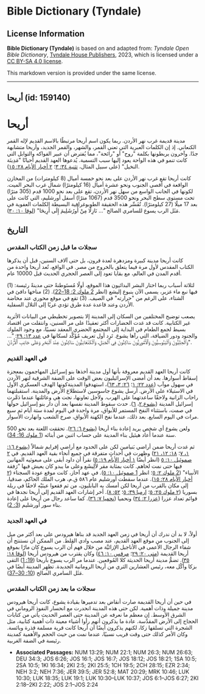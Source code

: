 # Bible Dictionary (Tyndale)

## License Information

**Bible Dictionary (Tyndale)** is based on and adapted from: _Tyndale Open Bible Dictionary_, [Tyndale House Publishers](https://tyndaleopenresources.com/), 2023, which is licensed under a [CC BY-SA 4.0 license](https://creativecommons.org/licenses/by-sa/4.0/legalcode.en).

This markdown version is provided under the same license.



--------------------------------

## أريحا (id: 159140)

أريحا
=====

مدينة قديمة غرب نهر الأردن. ربما يكون اسم أريحا مرتبطًا بالاسم القديم لإله القمر الكنعاني. إذ إن الكلمات العبرية التي تعني القمر، والشهر، والقمر الجديد، وأريحا متشابهة جدًا. وآخرون يربطونها بكلمة "روح" أو "رائحة"، مما يُفترض أن عبير الفواكه والتوابل التي كانت تنمو في هذه الواحة يعود إليها سبب التسمية. يُدعوها العهد القديم أحيانًا "مَدِينَة النخيل" (على سبيل المثال، [تثنية ٣٤: ٣](https://ref.ly/Deut34:3)؛ [٢ أخبار الأيام ٢٨: ١٥](https://ref.ly/2Chr28:15)).

كانت أريحا تقع غرب نهر الأردن على بعد نحو خمسة أميال (8 كيلومترات) من المخازن الواقعة في أقصى الجنوب ونحو عشرة أميال (16 كيلومترًا) شمال غرب البحر الميت. لكونها في الجانب الواسع من سهل نهر الأردن، تقع على بعد نحو 1000 قدم (305 مترًا) تحت مستوى سطح البحر ونحو 3500 قدم (1067 مترًا) أسفل أورشليم، التي كانت على بعد 17 ميلًا (27 كيلومترًا). تُفَسِّر هذه الحقيقة الطوبوغرافية البسيطة الكلمات العفوية في مَثَل الرب يسوع للسامري الصالح "... نَازِلًا مِنْ أُورُشَلِيمَ إِلَى أَرِيحَا" ([لوقا ١٠: ٣٠](https://ref.ly/Luke10:30)).

التاريخ
-------

### سجلات ما قبل زمن الكتاب المقدس

كانت أريحا مدينة كبيرة ومزدهرة لعدة قرون، بل حتى آلاف السنين، قبل أن يذكرها الكتاب المقدس لأول مرة فيما يتعلق بالخروج من مصر. في الواقع، تُعد أريحا واحدة من أقدم المدن في العالم، مع بقايا تعود إلى العصر الحجري الحديث قبل 10000 عام.

لثلاثة أسباب ربما اختار البشر البدائيون هذا الموقع، أولًا مُستَوطنةً حتى مدينةً رئيسة: (1\) فيها نبع ماء غزير، يسمى الآن ينبوع إليشع (انظر [2 ملوك 2: 18–22](https://ref.ly/2Kgs2:18-2Kgs2:22)). (2\) مناخها دافئ في الشتاء، على الرغم من "حرارته" في الصيف. (3\) تقع في موقع محوري عند مخاضة الأردن وعند قاعدة عدة طرق تؤدي غربًا إلى التلال السفلية.

يصعب توضيح المختلفين من السكان إلى المدينة إلا بتصوير تخطيطي من البيانات الأثرية غير الكتابية. كانت قد غدت الحضارات أكثر تعقيدًا على مر السنين، وانتقلت من اقتصاد بسيط لجمع الطعام في البداية إلى المجتمع الحضري المعقد نسبيًا، مع وجود الملوك والجنود ودور الضيافة، التي رآها يشوع. تَرِد أول تعريف مُؤَكَّد لسكانها في [عدد ١٣: ٢٩](https://ref.ly/Num13:29): "... وَٱلْحِثِّيُّونَ وَٱلْيَبُوسِيُّونَ وَٱلْأَمُورِيُّونَ سَاكِنُونَ فِي ٱلْجَبَلِ، وَٱلْكَنْعَانِيُّونَ سَاكِنُونَ عِنْدَ ٱلْبَحْرِ وَعَلَى جَانِبِ ٱلْأُرْدُنِّ".

### في العهد القديم

كانت أريحا العهد القديم معروفة بأنها أول مدينة أخذها بنو إسرائيل المهاجمون بمعجزة إسقاط أسوارها. بعد أن أمضى الإسرائيليون بعض الوقت على الضفة الشرقية لنهر الأردن في سهول موآب ([عدد ٢٢: ١](https://ref.ly/Num22:1)؛ [٢٦: ٣، ٦٣](https://ref.ly/Num26:3))، استهدفوا المدينةكونها الهدف العسكري الأول في الاستيلاء على الأرض. أرسل يشوع جاسوسين لاستطلاع الأرض والمدينة. استقبلتهما راحاب الزانية ولاحقًا ساعدتهما على الهرب. ولأجل تعاونها، نجت هي وعائلتها عندما دَمَّرت إسرائيل المدينة ([يشوع ٢](https://ref.ly/Josh2:1-Josh2:24)، [٦](https://ref.ly/Josh6:1-Josh6:27)). حدث سقوط المدينة نفسها بعد أن دار بنو إسرائيل حولَها في صمت، باستثناء النفخ المستمر للأبواق، مرة واحدة في اليوم لمدة ستة أيام ثم سبع مرات في اليوم السابع. بعد ذلك، عندما نفخ الكهنة الأبواق، صرخ الشعب وانهارت الأسوار.

ولعن يشوع أي شخص يريد إعادة بناء أريحا ([يشوع ٦: ٢٦](https://ref.ly/Josh6:26)). تحققت اللعنة بعد نحو 500 سنة عندما أَعاد هيئيل بناء المدينة على حساب اثنين من أبنائه ([1 ملوك 16: 34](https://ref.ly/1Kgs16:34)).

ثم غدت أريحا ضمن أراضي بَنيامين لكن على الحدود مع أراضي إفرايم شمالاً ([يشوع ١٦: ١، ٧](https://ref.ly/Josh16:1)؛ [١٨: ١٢، ٢١](https://ref.ly/Josh18:12)) وظهرت في أحداثٍ متفرقة في جميع أنحاء بقية العهد القديم. في [٢ صموئيل ١٠: ٥](https://ref.ly/2Sam10:5) (انظر أيضًا [١ أخبار الأيام ١٩: ٥](https://ref.ly/1Chr19:5)) نقرأ أن داود أبقى على مبعوثيه المهانين فيها حتى نمت لحاهم. كانت بمثابة مقر لأَلِيشَع وعلى ما يبدو كان يعيش فيها "رَفقة الأنبياء" ([2 ملوك ٢: ٥](https://ref.ly/2Kgs2:5)؛ انظر [1 صموئيل ١٠: ٥](https://ref.ly/1Sam10:5)). في عهد آحاز، كانت موقع عودة السجناء ([٢ أخبار الأيام ٢٨: ١٥](https://ref.ly/2Chr28:15)). عندما سقطت أورشليم عام ٥٨٦ ق.م، هرب الملك الحاكم، صدقيا، إلى مكان بالقرب من أريحا لكن أمسك به البابليون، من ثم فقعوا عينَيْه لاحقًا في ربلة بسوريا ([٢ ملوك ٢٥: ٥](https://ref.ly/2Kgs25:5)؛ [إرميا ٣٩: ٥](https://ref.ly/Jer39:5)؛ [٥٢: ٨](https://ref.ly/Jer52:8)). أخر إشارات العهد القديم إلى أريحا نجدها في قوائم تعداد عزرا ([عزرا ٢: ٣٤](https://ref.ly/Ezra2:34)) ونحميا ([نحميا ٧: ٣٦](https://ref.ly/Neh7:36)). كما ساعد رجال من أريحا على إعادة بناء سور أورشليم ([3: 2](https://ref.ly/Neh3:2)).

### في العهد الجديد

أولاً، لا بد أن ندرك أن أريحا في زمن العهد الجديد قد بناها هيرودس على بعد أكثر من ميل إلى الجنوب من موقع العهد القديم، عند مصب وادي القِلط. من الممكن أن نستنتج أن شفاء الرجال الأعمى في الأناجيل الإزائيَّة من خلال فهم أن الرب يسوع كان مارًا بموقع أريحا القديمة ([متى ٢٠: ٢٩](https://ref.ly/Matt20:29)؛ [مرقس ١٠: ٤٦](https://ref.ly/Mark10:46)) وكان يقترب من هيرودس أريحا ([لوقا ١٨: ٣٥](https://ref.ly/Luke18:35)). تضمُّ مدينة أريحا الحديثة كلا المُوقعين. عندما مر الرب يسوع بأريحا ([19: 1](https://ref.ly/Luke19:1)) التقى بزكا وأَكْل معه، رئيس العشارين الثري من أريحا الرومانية الجديدة. تظهِر المدينة أيضًا في مَثَل السامري الصالح ([10: 30–37](https://ref.ly/Luke10:30-Luke10:37)).

### سجلات ما بعد زمن الكتاب المقدس

في حين أن أريحا القديمة صارت أنقاض بعد تدميرها بقيادة يشوع، كانت أريحا هيرودس مدينة جميلة وذات أهمية. لكن حتى هذه المدينة انحدرت مع انحسار النفوذ الروماني في الشرق الأوسط. إن معظم ما نعرفه عن المدينة حتى العصر الحديث يأتي من كتابات الحجاج إلى الأرض المقدَّسة. عادة ما يذكرون أنهم رأوا أشياء معينة ذات أهمية كتابية، مثل الشجرة التي تسلقها زكا، لكنهم يذكرون أيضًا أن أريحا كانت قرية مسلمة قذرة وبائسة. وكان الأمر كذلك حتى وقت قريب نسبيًا، عندما نمت من حيث الحجم والأهمية كمدينة رئيسة في الضفة الغربية.

* **Associated Passages:** NUM 13:29; NUM 22:1; NUM 26:3; NUM 26:63; DEU 34:3; JOS 6:26; JOS 16:1; JOS 16:7; JOS 18:12; JOS 18:21; 1SA 10:5; 2SA 10:5; 1KI 16:34; 2KI 2:5; 2KI 25:5; 1CH 19:5; 2CH 28:15; EZR 2:34; NEH 3:2; NEH 7:36; JER 39:5; JER 52:8; MAT 20:29; MRK 10:46; LUK 10:30; LUK 18:35; LUK 19:1; LUK 10:30–LUK 10:37; JOS 6:1–JOS 6:27; 2KI 2:18–2KI 2:22; JOS 2:1–JOS 2:24

